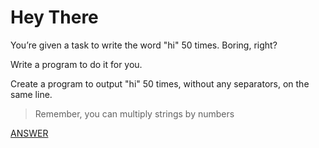 # Hey There

You’re given a task to write the word "hi" 50 times. Boring, right?

Write a program to do it for you.

Create a program to output "hi" 50 times, without any separators, on the same line.

> Remember, you can multiply strings by numbers

[ANSWER](/Answers/00007-%20Hey%20There.py)
